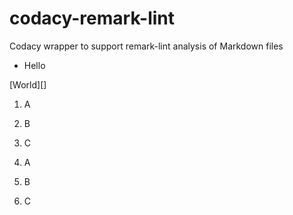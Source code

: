 # codacy-remark-lint

Codacy wrapper to support remark-lint analysis of Markdown files

* Hello

[World][]

1. A
2. B
3. C

1. A
1. B
2. C
